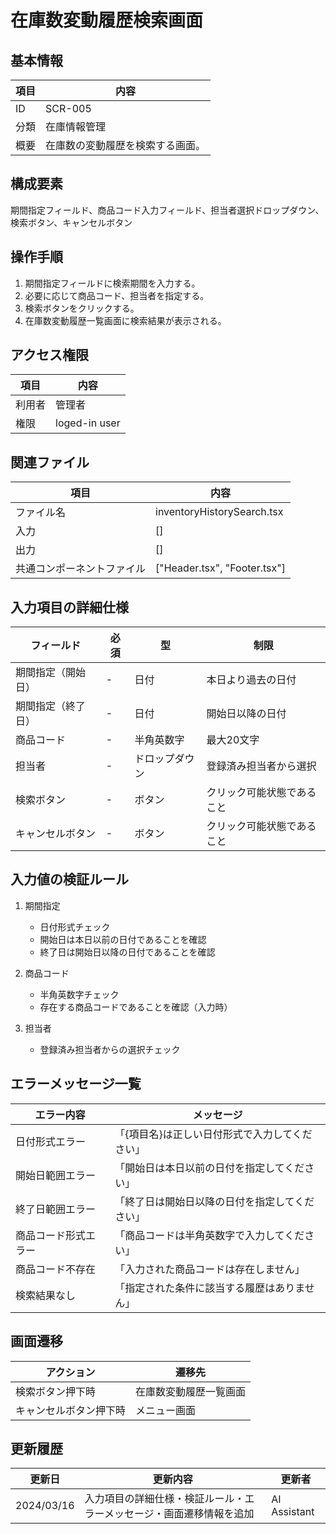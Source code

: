 # 在庫数変動履歴検索画面

## 基本情報
| 項目 | 内容 |
|------|------|
| ID | SCR-005 |
| 分類 | 在庫情報管理 |
| 概要 | 在庫数の変動履歴を検索する画面。 |

## 構成要素
期間指定フィールド、商品コード入力フィールド、担当者選択ドロップダウン、検索ボタン、キャンセルボタン

## 操作手順
1. 期間指定フィールドに検索期間を入力する。
2. 必要に応じて商品コード、担当者を指定する。
3. 検索ボタンをクリックする。
4. 在庫数変動履歴一覧画面に検索結果が表示される。

## アクセス権限
| 項目 | 内容 |
|------|------|
| 利用者 | 管理者 |
| 権限 | loged-in user |

## 関連ファイル
| 項目 | 内容 |
|------|------|
| ファイル名 | inventoryHistorySearch.tsx |
| 入力 | [] |
| 出力 | [] |
| 共通コンポーネントファイル | ["Header.tsx", "Footer.tsx"] |

## 入力項目の詳細仕様
| フィールド | 必須 | 型 | 制限 |
|------------|------|-----|------|
| 期間指定（開始日） | - | 日付 | 本日より過去の日付 |
| 期間指定（終了日） | - | 日付 | 開始日以降の日付 |
| 商品コード | - | 半角英数字 | 最大20文字 |
| 担当者 | - | ドロップダウン | 登録済み担当者から選択 |
| 検索ボタン | - | ボタン | クリック可能状態であること |
| キャンセルボタン | - | ボタン | クリック可能状態であること |

## 入力値の検証ルール
1. 期間指定
   - 日付形式チェック
   - 開始日は本日以前の日付であることを確認
   - 終了日は開始日以降の日付であることを確認

2. 商品コード
   - 半角英数字チェック
   - 存在する商品コードであることを確認（入力時）

3. 担当者
   - 登録済み担当者からの選択チェック

## エラーメッセージ一覧
| エラー内容 | メッセージ |
|------------|------------|
| 日付形式エラー | 「{項目名}は正しい日付形式で入力してください」 |
| 開始日範囲エラー | 「開始日は本日以前の日付を指定してください」 |
| 終了日範囲エラー | 「終了日は開始日以降の日付を指定してください」 |
| 商品コード形式エラー | 「商品コードは半角英数字で入力してください」 |
| 商品コード不存在 | 「入力された商品コードは存在しません」 |
| 検索結果なし | 「指定された条件に該当する履歴はありません」 |

## 画面遷移
| アクション | 遷移先 |
|------------|--------|
| 検索ボタン押下時 | 在庫数変動履歴一覧画面 |
| キャンセルボタン押下時 | メニュー画面 |

## 更新履歴
| 更新日 | 更新内容 | 更新者 |
|--------|----------|--------|
| 2024/03/16 | 入力項目の詳細仕様・検証ルール・エラーメッセージ・画面遷移情報を追加 | AI Assistant |
